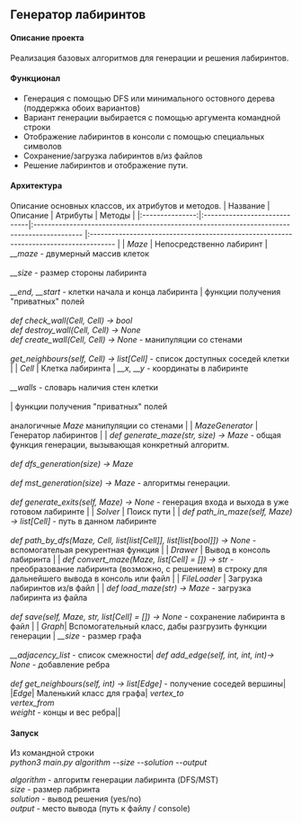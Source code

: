 ## Генератор лабиринтов

#### Описание проекта
Реализация базовых алгоритмов для генерации и решения лабиринтов.

#### Функционал
* Генерация с помощью DFS или минимального остовного дерева (поддержка обоих вариантов)<br>
* Вариант генерации выбирается с помощью аргумента командной строки<br>
* Отображение лабиринтов в консоли с помощью специальных символов<br>
* Сохранение/загрузка лабиринтов в/из файлов<br>
* Решение лабиринтов и отображение пути. 

#### Архитектура
Описание основных классов, их атрибутов и методов.
| Название      	|            Описание           	|                                                                                                    Атрибуты                                                                                                    	|                                                                                                                                                      Методы                                                                                                                                                     	|
|:---------------:|:-----------------------------|:-------------------------------------------------------------------------------------------	|:-------------------------------------------------------------------------------------	|
| *Maze*         	| Непосредственно лабиринт      	| *__maze* - двумерный массив клеток<br><br> *__size* - размер стороны лабиринта<br><br>  *__end, __start* - клетки начала и конца лабиринта 	| функции получения "приватных" полей<br><br> *def check_wall(Cell, Cell) -> bool <br> def destroy_wall(Cell, Cell) -> None <br> def create_wall(Cell, Cell) -> None* - манипуляции со стенами <br><br> *get_neighbours(self, Cell) -> list[Cell]* - список доступных соседей клетки                                                                                                                                                                                                              	|
| *Cell*          	| Клетка лабиринта 	| *__x, __y* - координаты в лабиринте<br><br> *__walls* - словарь наличия стен клетки<br><br>                                                                                                                                                                           	| функции получения "приватных" полей<br><br>   аналогичные *Maze* манипуляции со стенами                                                                                                                                                                                                                                                                          	|
| *MazeGenerator* 	| Генератор лабиринтов          	|                                                                                                                                                                                                                	| *def generate_maze(str, size) -> Maze* - общая функция генерации, вызывающая конкретный алгоритм.<br><br> *def dfs_generation(size) -> Maze<br><br> def mst_generation(size) -> Maze* - алгоритмы генерации. <br><br> *def generate_exits(self, Maze) -> None* - генерация входа и выхода  в уже готовом лабиринте 	|
| *Solver*        	| Поиск пути                    	|                                                                                                                                                                                                                	| *def path_in_maze(self, Maze) -> list[Cell]* - путь в данном лабиринте<br><br> *def path_by_dfs(Maze, Cell, list[list[Cell]], list[list[bool]]) -> None* - вспомогательая рекурентная функция                                       	|
| *Drawer*        	| Вывод в консоль лабиринта     	|                                                                                                                                                                                                                	| *def convert_maze(Maze, list[Cell] = []) -> str* - преобразование лабиринта  (возможно, с решением) в строку для дальнейшего вывода в консоль или файл                                      	|
| *FileLoader*    	| Загрузка лабиринтов из/в файл 	|                                                                                                                                                                                                                	| *def load_maze(str) -> Maze* - загрузка лабиринта из файла<br><br> *def save(self, Maze, str, list[Cell] = []) -> None* - сохранение лабиринта в файл                                                                                                                                                                 	|
| *Graph*| Вспомогательный класс, дабы разгрузить функции генерации | *__size* - размер графа<br><br> *__adjacency_list* - список смежности| *def add_edge(self, int,  int, int)-> None* - добавление ребра<br><br> *def get_neighbours(self, int) -> list[Edge]* - получение соседей вершины|
|*Edge*| Маленький класс для графа| *vertex_to <br> vertex_from <br> weight* - концы и вес ребра||


#### Запуск
Из командной строки <br>
*python3 main.py algorithm --size --solution --output*

*algorithm* - алгоритм генерации лабиринта (DFS/MST) <br>
*size* - размер лабринта <br>
*solution* - вывод решения (yes/no) <br>
*output* - место вывода (путь к файлу / console)
    

